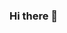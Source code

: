 ### Hi there 👋

<!--
**ucffool/ucffool** is a ✨ _special_ ✨ repository because its `README.md` (this file) appears on your GitHub profile.

[![UCFFool's github stats](https://github-readme-stats.vercel.app/api?username=ucffool)](https://github.com/anuraghazra/github-readme-stats)

[![Top Langs](https://github-readme-stats.vercel.app/api/top-langs/?username=ucffool)](https://github.com/anuraghazra/github-readme-stats)
